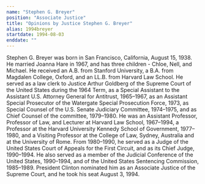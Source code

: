 ```yaml
---
name: "Stephen G. Breyer"
position: "Associate Justice"
title: "Opinions by Justice Stephen G. Breyer"
alias: 1994breyer
startdate: 1994-08-03
enddate: ""
---
```

Stephen G. Breyer was born in San Francisco, California, August 15, 1938. He married Joanna Hare in 1967, and has three children - Chloe, Nell, and Michael. He received an A.B. from Stanford University, a B.A. from Magdalen College, Oxford, and an LL.B. from Harvard Law School. He served as a law clerk to Justice Arthur Goldberg of the Supreme Court of the United States during the 1964 Term, as a Special Assistant to the Assistant U.S. Attorney General for Antitrust, 1965–1967, as an Assistant Special Prosecutor of the Watergate Special Prosecution Force, 1973, as Special Counsel of the U.S. Senate Judiciary Committee, 1974–1975, and as Chief Counsel of the committee, 1979–1980. He was an Assistant Professor, Professor of Law, and Lecturer at Harvard Law School, 1967–1994, a Professor at the Harvard University Kennedy School of Government, 1977–1980, and a Visiting Professor at the College of Law, Sydney, Australia and at the University of Rome. From 1980–1990, he served as a Judge of the United States Court of Appeals for the First Circuit, and as its Chief Judge, 1990–1994. He also served as a member of the Judicial Conference of the United States, 1990–1994, and of the United States Sentencing Commission, 1985–1989. President Clinton nominated him as an Associate Justice of the Supreme Court, and he took his seat August 3, 1994.
